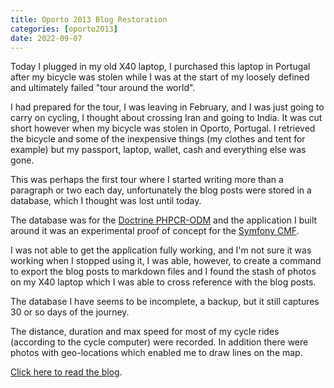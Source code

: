 ```yaml
--- 
title: Oporto 2013 Blog Restoration
categories: [oporto2013]
date: 2022-09-07
---
```


Today I plugged in my old X40 laptop, I purchased this laptop in Portugal
after my bicycle was stolen while I was at the start of my loosely defined and
ultimately failed "tour around the world".

I had prepared for the tour, I was leaving in February, and I was just going
to carry on cycling, I thought about crossing Iran and going to India. It was
cut short however when my bicycle was stolen in Oporto, Portugal. I retrieved
the bicycle and some of the inexpensive things (my clothes and tent for
example) but my passport, laptop, wallet, cash and everything else was gone.

This was perhaps the first tour where I started writing more than a paragraph
or two each day, unfortunately the blog posts were stored in a database, which
I thought was lost until today.

The database was for the [Doctrine
PHPCR-ODM](https://www.doctrine-project.org/projects/phpcr-odm.html) and the
application I built around it was an experimental proof of concept for the
[Symfony CMF](https://github.com/symfony-cmf).

I was not able to get the application fully working, and I'm not sure
it was working when I stopped using it, I was able, however, to create a
command to export the blog posts to markdown files and I found the stash of
photos on my X40 laptop which I was able to cross reference with the blog
posts.

The database I have seems to be incomplete, a backup, but it still captures 30
or so days of the journey.

The distance, duration and max speed for most of my cycle rides (according to
the cycle computer) were recorded. In addition there were photos with
geo-locations which enabled me to draw lines on the map.

[Click here to read the blog](/blog/categories/oporto2013).

